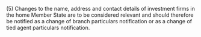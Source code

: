 (5) Changes to the name, address and contact details of investment firms in the home Member State are to be considered relevant and should therefore be notified as a change of branch particulars notification or as a change of tied agent particulars notification.